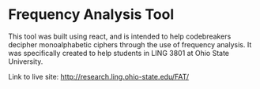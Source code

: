 # Frequency Analysis Tool

This tool was built using react, and is intended to help codebreakers decipher monoalphabetic ciphers through the use of frequency analysis. It was specifically created to help students in LING 3801 at Ohio State University.

Link to live site: http://research.ling.ohio-state.edu/FAT/
